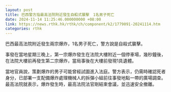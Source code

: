 ```yaml
---
layout: post
title: 巴西警方指最高法院附近發生自殺式襲擊　1名男子死亡
date: 2024-11-14 11:25:46.000000000 +08:00
link: https://news.rthk.hk/rthk/ch/component/k2/1779091-20241114.htm
categories: rthk
---
```


巴西最高法院附近發生兩宗爆炸，1名男子死亡，警方說是自殺式襲擊。

事發在當地星期三晚上，第一宗爆炸發生在法院大樓附近一個停車場，幾秒鐘後，在法院大樓前再發生第二宗爆炸，當局事後在大樓前發現1具遺體。

當地官員說，策劃爆炸的男子可能曾經試圖進入法庭。警方表示，仍需時確認死者身分，已部署一支配備爆炸處理機械人的拆彈小組前往事發地點一帶的廣場調查。最高法院就表示，爆炸發生時，最高法院法官剛結束會議，並迅速安全撤離。
